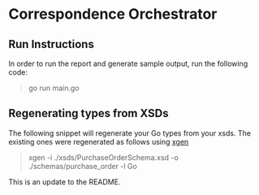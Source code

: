 # Correspondence Orchestrator

## Run Instructions

In order to run the report and generate sample output, run the following code: 
> go run main.go

## Regenerating types from XSDs

The following snippet will regenerate your Go types from your xsds. The existing ones were regenerated as follows using [xgen](https://github.com/xuri/xgen)

> xgen -i ./xsds/PurchaseOrderSchema.xsd -o ./schemas/purchase_order -l Go

This is an update to the README.
